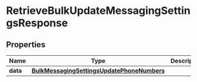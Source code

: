 

# RetrieveBulkUpdateMessagingSettingsResponse


## Properties

| Name | Type | Description | Notes |
|------------ | ------------- | ------------- | -------------|
|**data** | [**BulkMessagingSettingsUpdatePhoneNumbers**](BulkMessagingSettingsUpdatePhoneNumbers.md) |  |  [optional] |



